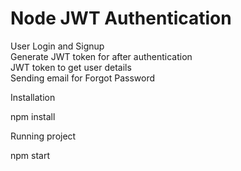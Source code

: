 # Node JWT Authentication
User Login and Signup<br>
Generate JWT token for after authentication<br>
JWT token to get user details<br>
Sending email for Forgot Password

Installation

npm install

Running project

npm start
